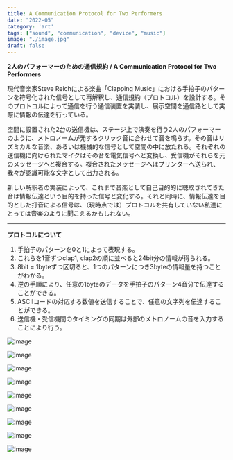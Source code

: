 ```yaml
---
title: A Communication Protocol for Two Performers
date: "2022-05"
category: 'art'
tags: ["sound", "communication", "device", "music"]
image: "./image.jpg"
draft: false
---
```


**2人のパフォーマーのための通信規約 / A Communication Protocol for Two Performers**

現代音楽家Steve Reichによる楽曲「Clapping Music」における手拍子のパターンを符号化された信号として再解釈し、通信規約（プロトコル）を設計する。そのプロトコルによって通信を行う通信装置を実装し、展示空間を通信路として実際に情報の伝達を行っている。

空間に設置された2台の送信機は、ステージ上で演奏を行う2人のパフォーマーのように、メトロノームが発するクリック音に合わせて音を鳴らす。その音はリズミカルな音楽、あるいは機械的な信号として空間の中に放たれる。それぞれの送信機に向けられたマイクはその音を電気信号へと変換し、受信機がそれらを元のメッセージへと複合する。複合されたメッセージへはプリンターへ送られ、我々が認識可能な文字として出力される。

新しい解釈者の実装によって、これまで音楽として自己目的的に聴取されてきた音は情報伝達という目的を持った信号と変化する。それと同時に、情報伝達を目的とした打音による信号は、（現時点では）プロトコルを共有していない私達にとっては音楽のように聞こえるかもしれない。

---

**プロトコルについて**

1. 手拍子のパターンを0と1によって表現する。
2. これらを1音ずつclap1, clap2の順に並べると24bit分の情報が得られる。
3. 8bit = 1byteずつ区切ると、1つのパターンにつき3byteの情報量を持つことがわかる。
4. 逆の手順により、任意の1byteのデータを手拍子のパターン4音分で伝達することができる。
5. ASCIIコードの対応する数値を送信することで、任意の文字列を伝達することができる。
6. 送信機・受信機間のタイミングの同期は外部のメトロノームの音を入力することにより行う。


![image](./image.jpg)

![image](./01.jpg)

![image](./02.jpg)

![image](./03.jpg)

![image](./04.jpg)

![image](./05.jpg)

![image](./06.jpg)

![image](./07.jpg)

![image](./08.jpg)